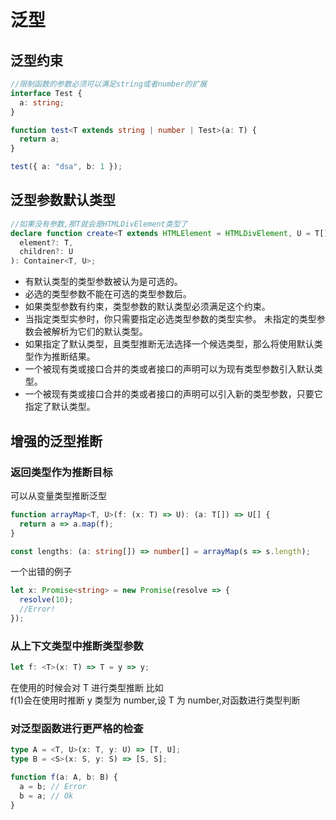 # 泛型

## 泛型约束

```ts
//限制函数的参数必须可以满足string或者number的扩展
interface Test {
  a: string;
}

function test<T extends string | number | Test>(a: T) {
  return a;
}

test({ a: "dsa", b: 1 });
```

## 泛型参数默认类型

```ts
//如果没有参数,那T就会是HTMLDivElement类型了
declare function create<T extends HTMLElement = HTMLDivElement, U = T[]>(
  element?: T,
  children?: U
): Container<T, U>;
```

- 有默认类型的类型参数被认为是可选的。
- 必选的类型参数不能在可选的类型参数后。
- 如果类型参数有约束，类型参数的默认类型必须满足这个约束。
- 当指定类型实参时，你只需要指定必选类型参数的类型实参。 未指定的类型参数会被解析为它们的默认类型。
- 如果指定了默认类型，且类型推断无法选择一个候选类型，那么将使用默认类型作为推断结果。
- 一个被现有类或接口合并的类或者接口的声明可以为现有类型参数引入默认类型。
- 一个被现有类或接口合并的类或者接口的声明可以引入新的类型参数，只要它指定了默认类型。

## 增强的泛型推断

### 返回类型作为推断目标

可以从变量类型推断泛型

```ts
function arrayMap<T, U>(f: (x: T) => U): (a: T[]) => U[] {
  return a => a.map(f);
}

const lengths: (a: string[]) => number[] = arrayMap(s => s.length);
```

一个出错的例子

```ts
let x: Promise<string> = new Promise(resolve => {
  resolve(10);
  //Error!
});
```

### 从上下文类型中推断类型参数

```ts
let f: <T>(x: T) => T = y => y;
```

在使用的时候会对 T 进行类型推断
比如  
f(1)会在使用时推断 y 类型为 number,设 T 为 number,对函数进行类型判断

### 对泛型函数进行更严格的检查

```ts
type A = <T, U>(x: T, y: U) => [T, U];
type B = <S>(x: S, y: S) => [S, S];

function f(a: A, b: B) {
  a = b; // Error
  b = a; // Ok
}
```
